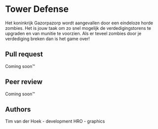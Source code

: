 <h1>Tower Defense</h1>

Het koninkrijk Gazorpazorp wordt aangevallen door een eindeloze horde zombies. Het is jouw taak om zo snel mogelijk de verdedigingstorens te upgraden en van munitie te voorzien. Als er teveel zombies door je verdediging breken dan is het game over! 

<h2>Pull request</h2>
Coming soon™

<h2>Peer review</h2>
Coming soon™

<h2>Authors</h2>
Tim van der Hoek - development
HRO - graphics